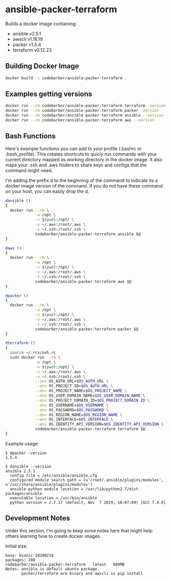 # ansible-packer-terraform

Builds a docker image containing:
  
  * ansible   v2.5.1
  * awscli    v1.18.19
  * packer    v1.5.4
  * terraform v0.12.23

## Building Docker Image
```bash
docker build -t codebarber/ansible-packer-terraform .
```

## Examples getting versions

```bash
docker run --rm codebarber/ansible-packer-terraform terraform -version
docker run --rm codebarber/ansible-packer-terraform packer -version
docker run --rm codebarber/ansible-packer-terraform ansible --version
docker run --rm codebarber/ansible-packer-terraform aws --version
```

## Bash Functions
Here's example functions you can add to your profile (.bashrc or .bash_profile).  This creates shortcuts to quicly run commands with your current directory mapped as working directory in the docker image.  It also maps your .ssh and .aws folders to share keys and configs that the command might need.

I'm adding the prefix d to the beginning of the command to indicate its a docker image version of the command.  If you do not have these command on your host, you can easily drop the d.

```bash
dansible () 
{
  docker run --rm \
             -w /opt \
             -v $(pwd):/opt/ \
             -v ~/.aws:/root/.aws \
             -v ~/.ssh:/root/.ssh \
             codebarber/ansible-packer-terraform ansible $@
}

daws () 
{
  docker run --rm \
             -w /opt \
             -v $(pwd):/opt/ \
             -v ~/.aws:/root/.aws \
             -v ~/.ssh:/root/.ssh \
             codebarber/ansible-packer-terraform aws $@
}

dpacker () 
{
  docker run --rm \
             -w /opt \
             -v $(pwd):/opt/ \
             -v ~/.aws:/root/.aws \
             -v ~/.ssh:/root/.ssh \
             codebarber/ansible-packer-terraform packer $@
}

dterraform () 
{
  source ~/.rcs/ovh.rc
  sudo docker run --rm \
             -w /opt \
             -v $(pwd):/opt/ \
             -v ~/.aws:/root/.aws \
             -v ~/.ssh:/root/.ssh \
             --env OS_AUTH_URL=$OS_AUTH_URL \
             --env OS_PROJECT_ID=$OS_AUTH_URL \
             --env OS_PROJECT_NAME=$OS_PROJECT_NAME \
             --env OS_USER_DOMAIN_NAME=$OS_USER_DOMAIN_NAME \
             --env OS_PROJECT_DOMAIN_ID=$OS_PROJECT_DOMAIN_ID \
             --env OS_USERNAME=$OS_USERNAME \
             --env OS_PASSWORD=$OS_PASSWORD \
             --env OS_REGION_NAME=$OS_REGION_NAME \
             --env OS_INTERFACE=$OS_INTERFACE \
             --env OS_IDENTITY_API_VERSION=$OS_IDENTITY_API_VERSION \
             codebarber/ansible-packer-terraform terraform $@
}
```

Example usage:
```
$ dpacker -version
1.5.4

$ dansible --version
ansible 2.5.1
  config file = /etc/ansible/ansible.cfg
  configured module search path = [u'/root/.ansible/plugins/modules', u'/usr/share/ansible/plugins/modules']
  ansible python module location = /usr/lib/python2.7/dist-packages/ansible
  executable location = /usr/bin/ansible
  python version = 2.7.17 (default, Nov  7 2019, 10:07:09) [GCC 7.4.0]
```

## Development Notes

Under this section, I'm going to keep some notes here that might help others learning how to create docker images.

Initial size:
```
base: bionic-20200219
packages: 280
codebarber/ansible-packer-terraform   latest   880MB
Notes: ansible is default ubuntu package.
       packer/terraform are binary and awscli is pip install
```
